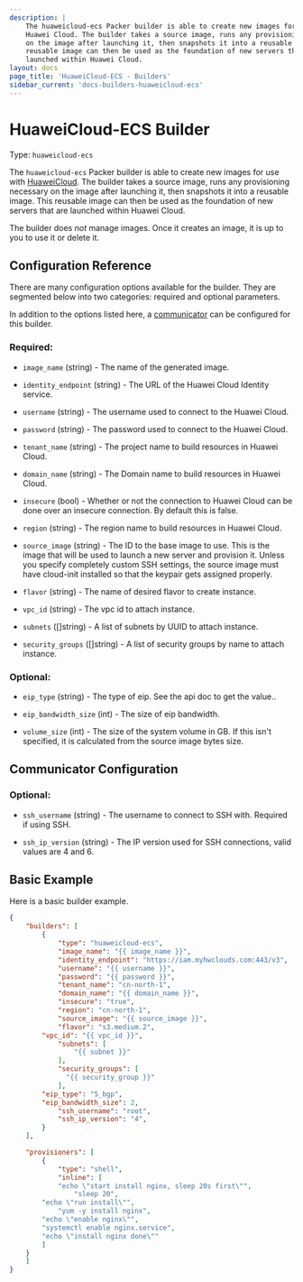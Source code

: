 ```yaml
---
description: |
    The huaweicloud-ecs Packer builder is able to create new images for use with
    Huawei Cloud. The builder takes a source image, runs any provisioning necessary
    on the image after launching it, then snapshots it into a reusable image. This
    reusable image can then be used as the foundation of new servers that are
    launched within Huawei Cloud.
layout: docs
page_title: 'HuaweiCloud-ECS - Builders'
sidebar_current: 'docs-builders-huaweicloud-ecs'
---
```


# HuaweiCloud-ECS Builder

Type: `huaweicloud-ecs`

The `huaweicloud-ecs` Packer builder is able to create new images for use with
[HuaweiCloud](https://www.huaweicloud.com). The builder takes a source image,
runs any provisioning necessary on the image after launching it, then snapshots
it into a reusable image. This reusable image can then be used as the
foundation of new servers that are launched within Huawei Cloud.

The builder does *not* manage images. Once it creates an image, it is up to you
to use it or delete it.

## Configuration Reference

There are many configuration options available for the builder. They are
segmented below into two categories: required and optional parameters.

In addition to the options listed here, a
[communicator](https://www.packer.io/docs/templates/communicator.html) can be configured for this
builder.

### Required:

-   `image_name` (string) - The name of the generated image.

-   `identity_endpoint` (string) - The URL of the Huawei Cloud Identity service.

-   `username` (string) - The username used to connect to the Huawei Cloud.

-   `password` (string) - The password used to connect to the Huawei Cloud.
    
-   `tenant_name` (string) - The project name to build resources in Huawei Cloud.

-   `domain_name` (string) - The Domain name to build resources in Huawei Cloud.

-   `insecure` (bool) - Whether or not the connection to Huawei Cloud can be done over an insecure connection. By default this is false.

-   `region` (string) - The region name to build resources in Huawei Cloud.

-   `source_image` (string) - The ID to the base image to use. This is the image that will be used to launch a new server and provision it. Unless you specify completely custom SSH settings, the source image must have cloud-init installed so that the keypair gets assigned properly.

-   `flavor` (string) - The name of desired flavor to create instance.

-   `vpc_id` (string) - The vpc id to attach instance.

-   `subnets` ([]string) - A list of subnets by UUID to attach instance.

-   `security_groups` ([]string) - A list of security groups by name to attach instance.
    
### Optional:

-   `eip_type` (string) - The type of eip. See the api doc to get the value..

-   `eip_bandwidth_size` (int) - The size of eip bandwidth.

-   `volume_size` (int) - The size of the system volume in GB. If this isn't specified, it is calculated from the source image bytes size.

## Communicator Configuration

### Optional:

-   `ssh_username` (string) - The username to connect to SSH with. Required if using SSH.

-   `ssh_ip_version` (string) - The IP version used for SSH connections, valid values are 4 and 6.

## Basic Example

Here is a basic builder example.

``` json
{
    "builders": [
        {
            "type": "huaweicloud-ecs",
            "image_name": "{{ image_name }}",
            "identity_endpoint": "https://iam.myhwclouds.com:443/v3",
            "username": "{{ username }}",
            "password": "{{ password }}",
            "tenant_name": "cn-north-1",
            "domain_name": "{{ domain_name }}",
            "insecure": "true",
            "region": "cn-north-1",
            "source_image": "{{ source_image }}",
            "flavor": "s3.medium.2",
	    "vpc_id": "{{ vpc_id }}",
            "subnets": [
                "{{ subnet }}"
            ],
            "security_groups": [
              "{{ security_group }}"
            ],
	    "eip_type": "5_bgp",
	    "eip_bandwidth_size": 2,
            "ssh_username": "root",
            "ssh_ip_version": "4",
        }
    ],

    "provisioners": [
        {
            "type": "shell",
            "inline": [
  	        "echo \"start install nginx, sleep 20s first\"",
       	        "sleep 20",
		"echo \"run install\"",
	    	"yum -y install nginx",
		"echo \"enable nginx\"",
		"systemctl enable nginx.service",
		"echo \"install nginx done\""
	    ]
	}
    ]
}
```

